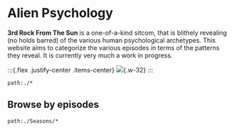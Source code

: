 
# Alien Psychology

**3rd Rock From The Sun** is a one-of-a-kind sitcom, that is blithely revealing (no holds barred) of the various human psychological archetypes. This website aims to categorize the various episodes in terms of the patterns they reveal. It is currently very much a work in progress.

:::{.flex .justify-center .items-center}
![](https://upload.wikimedia.org/wikipedia/en/2/2a/3rdrockcast.jpg){.w-32}
:::

```query
path:./*
```

## Browse by episodes

```query
path:./Seasons/*
```
